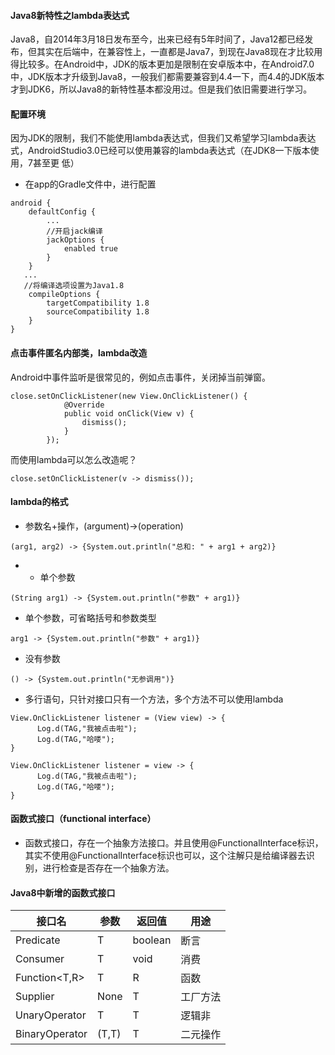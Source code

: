 #### Java8新特性之lambda表达式

Java8，自2014年3月18日发布至今，出来已经有5年时间了，Java12都已经发布，但其实在后端中，在兼容性上，一直都是Java7，到现在Java8现在才比较用得比较多。在Android中，JDK的版本更加是限制在安卓版本中，在Android7.0中，JDK版本才升级到Java8，一般我们都需要兼容到4.4一下，而4.4的JDK版本才到JDK6，所以Java8的新特性基本都没用过。但是我们依旧需要进行学习。

#### 配置环境

因为JDK的限制，我们不能使用lambda表达式，但我们又希望学习lambda表达式，AndroidStudio3.0已经可以使用兼容的lambda表达式（在JDK8一下版本使用，7甚至更
低）

- 在app的Gradle文件中，进行配置

```
android {
    defaultConfig {
        ...
        //开启jack编译
        jackOptions {
            enabled true
        }
    }
   ...
   //将编译选项设置为Java1.8
    compileOptions {
        targetCompatibility 1.8
        sourceCompatibility 1.8
    }
}
```

#### 点击事件匿名内部类，lambda改造

Android中事件监听是很常见的，例如点击事件，关闭掉当前弹窗。

```
close.setOnClickListener(new View.OnClickListener() {
            @Override
            public void onClick(View v) {
                dismiss();
            }
        });
```

而使用lambda可以怎么改造呢？

```
close.setOnClickListener(v -> dismiss());
```

#### lambda的格式

- 参数名+操作，(argument)->(operation)

```
(arg1, arg2) -> {System.out.println("总和: " + arg1 + arg2)}
```

- - 单个参数

```
(String arg1) -> {System.out.println("参数" + arg1)}
```
- 单个参数，可省略括号和参数类型

```
arg1 -> {System.out.println("参数" + arg1)}
```

- 没有参数

```
() -> {System.out.println("无参调用")}
```

- 多行语句，只针对接口只有一个方法，多个方法不可以使用lambda

```
View.OnClickListener listener = (View view) -> {
      Log.d(TAG,"我被点击啦");
      Log.d(TAG,"哈喽");
}

View.OnClickListener listener = view -> {
      Log.d(TAG,"我被点击啦");
      Log.d(TAG,"哈喽");
}
```

#### 函数式接口（functional interface）

- 函数式接口，存在一个抽象方法接口。并且使用@FunctionalInterface标识，其实不使用@FunctionalInterface标识也可以，这个注解只是给编译器去识别，进行检查是否存在一个抽象方法。

#### Java8中新增的函数式接口

|接口名 | 参数 | 返回值 | 用途 |
| ------ | ------ | ------ | ------ |
| Predicate | T | boolean | 断言
| Consumer  | T | void | 消费
|Function<T,R> | T | R | 函数
| Supplier | None | T | 工厂方法
| UnaryOperator | T | T | 逻辑非
| BinaryOperator | (T,T) | T | 二元操作